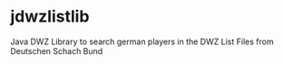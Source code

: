 # jdwzlistlib
Java DWZ Library to search german players in the DWZ List Files from Deutschen Schach Bund
